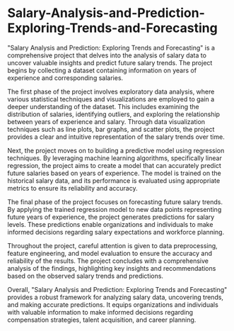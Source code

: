 # Salary-Analysis-and-Prediction-Exploring-Trends-and-Forecasting
"Salary Analysis and Prediction: Exploring Trends and Forecasting" is a comprehensive project that delves into the analysis of salary data to uncover valuable insights and predict future salary trends. The project begins by collecting a dataset containing information on years of experience and corresponding salaries.

The first phase of the project involves exploratory data analysis, where various statistical techniques and visualizations are employed to gain a deeper understanding of the dataset. This includes examining the distribution of salaries, identifying outliers, and exploring the relationship between years of experience and salary. Through data visualization techniques such as line plots, bar graphs, and scatter plots, the project provides a clear and intuitive representation of the salary trends over time.

Next, the project moves on to building a predictive model using regression techniques. By leveraging machine learning algorithms, specifically linear regression, the project aims to create a model that can accurately predict future salaries based on years of experience. The model is trained on the historical salary data, and its performance is evaluated using appropriate metrics to ensure its reliability and accuracy.

The final phase of the project focuses on forecasting future salary trends. By applying the trained regression model to new data points representing future years of experience, the project generates predictions for salary levels. These predictions enable organizations and individuals to make informed decisions regarding salary expectations and workforce planning.

Throughout the project, careful attention is given to data preprocessing, feature engineering, and model evaluation to ensure the accuracy and reliability of the results. The project concludes with a comprehensive analysis of the findings, highlighting key insights and recommendations based on the observed salary trends and predictions.

Overall, "Salary Analysis and Prediction: Exploring Trends and Forecasting" provides a robust framework for analyzing salary data, uncovering trends, and making accurate predictions. It equips organizations and individuals with valuable information to make informed decisions regarding compensation strategies, talent acquisition, and career planning.
